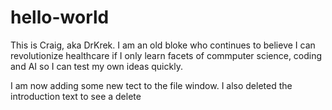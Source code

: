 # hello-world

This is Craig, aka DrKrek. I am an old bloke who continues to believe I can revolutionize healthcare if I only learn facets of commputer science, coding and AI so I can test my own ideas quickly.

I am now adding some new tect to the file window. I also deleted the introduction text to see a delete


